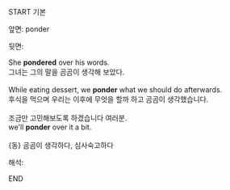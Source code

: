 START
기본

앞면:
ponder


뒷면:
<div>She <b>pondered</b> over his words. </div><div>그녀는 그의 말을 곰곰이 생각해 보았다.</div><div><br></div><div><div>While eating dessert, we <strong>ponder</strong> what we should do afterwards. </div><div><div>후식을 먹으며 우리는 이후에 무엇을 할까 하고 곰곰이 생각했습니다.</div></div></div><div><br></div><div><div><div>조금만 고민해보도록 하겠습니다 여러분.</div></div><div><div>we'll <strong>ponder</strong> over it a bit.</div></div></div><div><br></div><div>{동} 곰곰이 생각하다, 심사숙고하다</div>


해석:

END